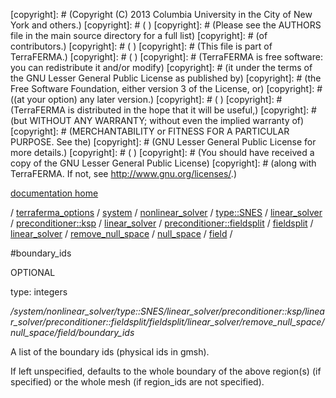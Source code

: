 [copyright]: # (Copyright (C) 2013 Columbia University in the City of New York and others.)
[copyright]: # ( )
[copyright]: # (Please see the AUTHORS file in the main source directory for a full list)
[copyright]: # (of contributors.)
[copyright]: # ( )
[copyright]: # (This file is part of TerraFERMA.)
[copyright]: # ( )
[copyright]: # (TerraFERMA is free software: you can redistribute it and/or modify)
[copyright]: # (it under the terms of the GNU Lesser General Public License as published by)
[copyright]: # (the Free Software Foundation, either version 3 of the License, or)
[copyright]: # ((at your option) any later version.)
[copyright]: # ( )
[copyright]: # (TerraFERMA is distributed in the hope that it will be useful,)
[copyright]: # (but WITHOUT ANY WARRANTY; without even the implied warranty of)
[copyright]: # (MERCHANTABILITY or FITNESS FOR A PARTICULAR PURPOSE. See the)
[copyright]: # (GNU Lesser General Public License for more details.)
[copyright]: # ( )
[copyright]: # (You should have received a copy of the GNU Lesser General Public License)
[copyright]: # (along with TerraFERMA. If not, see <http://www.gnu.org/licenses/>.)

[documentation home](Documentation)

/ [terraferma_options](../../../../../../../../../../../../../terraferma_options) / [system](../../../../../../../../../../../../system) / [nonlinear_solver](../../../../../../../../../../../nonlinear_solver) / [type::SNES](../../../../../../../../../../type__SNES) / [linear_solver](../../../../../../../../../linear_solver) / [preconditioner::ksp](../../../../../../../../preconditioner__ksp) / [linear_solver](../../../../../../../linear_solver) / [preconditioner::fieldsplit](../../../../../../preconditioner__fieldsplit) / [fieldsplit](../../../../../fieldsplit) / [linear_solver](../../../../linear_solver) / [remove_null_space](../../../remove_null_space) / [null_space](../../null_space) / [field](../field) /

#boundary_ids

OPTIONAL 

type: integers

*/system/nonlinear_solver/type::SNES/linear_solver/preconditioner::ksp/linear_solver/preconditioner::fieldsplit/fieldsplit/linear_solver/remove_null_space/null_space/field/boundary_ids*

A list of the boundary ids (physical ids in gmsh).

If left unspecified, defaults to the whole boundary of the above region(s) (if specified) or the whole mesh (if region_ids are not specified).

[autogenerated]: # (This file was automatically generated from the schema file:/home/cwilson/repos/github/TerraFERMA/TerraFERMA/buckettools/schemas/solvers.rng.)

